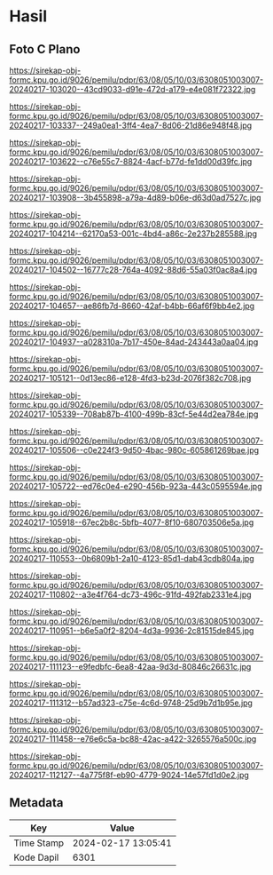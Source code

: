 # Hasil

## Foto C Plano

https://sirekap-obj-formc.kpu.go.id/9026/pemilu/pdpr/63/08/05/10/03/6308051003007-20240217-103020--43cd9033-d91e-472d-a179-e4e081f72322.jpg

https://sirekap-obj-formc.kpu.go.id/9026/pemilu/pdpr/63/08/05/10/03/6308051003007-20240217-103337--249a0ea1-3ff4-4ea7-8d06-21d86e948f48.jpg

https://sirekap-obj-formc.kpu.go.id/9026/pemilu/pdpr/63/08/05/10/03/6308051003007-20240217-103622--c76e55c7-8824-4acf-b77d-fe1dd00d39fc.jpg

https://sirekap-obj-formc.kpu.go.id/9026/pemilu/pdpr/63/08/05/10/03/6308051003007-20240217-103908--3b455898-a79a-4d89-b06e-d63d0ad7527c.jpg

https://sirekap-obj-formc.kpu.go.id/9026/pemilu/pdpr/63/08/05/10/03/6308051003007-20240217-104214--62170a53-001c-4bd4-a86c-2e237b285588.jpg

https://sirekap-obj-formc.kpu.go.id/9026/pemilu/pdpr/63/08/05/10/03/6308051003007-20240217-104502--16777c28-764a-4092-88d6-55a03f0ac8a4.jpg

https://sirekap-obj-formc.kpu.go.id/9026/pemilu/pdpr/63/08/05/10/03/6308051003007-20240217-104657--ae86fb7d-8660-42af-b4bb-66af6f9bb4e2.jpg

https://sirekap-obj-formc.kpu.go.id/9026/pemilu/pdpr/63/08/05/10/03/6308051003007-20240217-104937--a028310a-7b17-450e-84ad-243443a0aa04.jpg

https://sirekap-obj-formc.kpu.go.id/9026/pemilu/pdpr/63/08/05/10/03/6308051003007-20240217-105121--0d13ec86-e128-4fd3-b23d-2076f382c708.jpg

https://sirekap-obj-formc.kpu.go.id/9026/pemilu/pdpr/63/08/05/10/03/6308051003007-20240217-105339--708ab87b-4100-499b-83cf-5e44d2ea784e.jpg

https://sirekap-obj-formc.kpu.go.id/9026/pemilu/pdpr/63/08/05/10/03/6308051003007-20240217-105506--c0e224f3-9d50-4bac-980c-605861269bae.jpg

https://sirekap-obj-formc.kpu.go.id/9026/pemilu/pdpr/63/08/05/10/03/6308051003007-20240217-105722--ed76c0e4-e290-456b-923a-443c0595594e.jpg

https://sirekap-obj-formc.kpu.go.id/9026/pemilu/pdpr/63/08/05/10/03/6308051003007-20240217-105918--67ec2b8c-5bfb-4077-8f10-680703506e5a.jpg

https://sirekap-obj-formc.kpu.go.id/9026/pemilu/pdpr/63/08/05/10/03/6308051003007-20240217-110553--0b6809b1-2a10-4123-85d1-dab43cdb804a.jpg

https://sirekap-obj-formc.kpu.go.id/9026/pemilu/pdpr/63/08/05/10/03/6308051003007-20240217-110802--a3e4f764-dc73-496c-91fd-492fab2331e4.jpg

https://sirekap-obj-formc.kpu.go.id/9026/pemilu/pdpr/63/08/05/10/03/6308051003007-20240217-110951--b6e5a0f2-8204-4d3a-9936-2c81515de845.jpg

https://sirekap-obj-formc.kpu.go.id/9026/pemilu/pdpr/63/08/05/10/03/6308051003007-20240217-111123--e9fedbfc-6ea8-42aa-9d3d-80846c26631c.jpg

https://sirekap-obj-formc.kpu.go.id/9026/pemilu/pdpr/63/08/05/10/03/6308051003007-20240217-111312--b57ad323-c75e-4c6d-9748-25d9b7d1b95e.jpg

https://sirekap-obj-formc.kpu.go.id/9026/pemilu/pdpr/63/08/05/10/03/6308051003007-20240217-111458--e76e6c5a-bc88-42ac-a422-3265576a500c.jpg

https://sirekap-obj-formc.kpu.go.id/9026/pemilu/pdpr/63/08/05/10/03/6308051003007-20240217-112127--4a775f8f-eb90-4779-9024-14e57fd1d0e2.jpg


## Metadata

| Key        | Value               |
| ---------- | ------------------- |
| Time Stamp | 2024-02-17 13:05:41 |
| Kode Dapil | 6301                |



